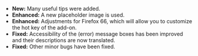 * **New:** Many useful tips were added.
* **Enhanced:** A new placeholder image is used.
* **Enhanced:** Adjustments for Firefox 66, which will allow you to customize the hot key of the add-on.
* **Fixed:** Accessibility of the (error) message boxes has been improved and their descriptions are now translated.
* **Fixed:** Other minor bugs have been fixed.
